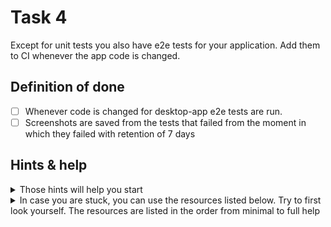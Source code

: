 # Task 4

Except for unit tests you also have e2e tests for your application. Add them to CI whenever the app code is changed.

## Definition of done

- [ ] Whenever code is changed for desktop-app e2e tests are run.
- [ ] Screenshots are saved from the tests that failed from the moment in which they failed with retention of 7 days

## Hints & help

<details>
<summary>Those hints will help you start</summary>

- `npm run e2e`
- [artifacts](https://docs.github.com/en/actions/using-workflows/storing-workflow-data-as-artifacts#uploading-build-and-test-artifacts)
- [paths where screenshots are saved](./paths.md)
</details>

<details>
<summary>In case you are stuck, you can use the resources listed below. Try to first look yourself. The resources are listed in the order from minimal to full help</summary>

1. [Branch with ready solution]()
</details>
